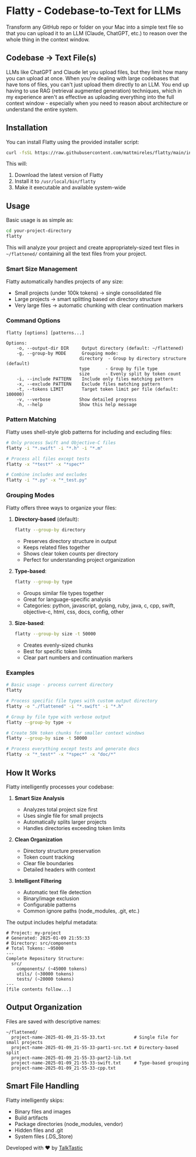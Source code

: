 # Flatty - Codebase-to-Text for LLMs

Transform any GitHub repo or folder on your Mac into a simple text file so that you can upload it to an LLM (Claude, ChatGPT, etc.) to reason over the whole thing in the context window.

## Codebase → Text File(s)

LLMs like ChatGPT and Claude let you upload files, but they limit how many you can upload at once. When you're dealing with large codebases that have tons of files, you can't just upload them directly to an LLM. You end up having to use RAG (retrieval augmented generation) techniques, which in my experience aren't as effective as uploading everything into the full context window - especially when you need to reason about architecture or understand the entire system.

## Installation

You can install Flatty using the provided installer script:

```bash
curl -fsSL https://raw.githubusercontent.com/mattmireles/flatty/main/install_flatty.sh | bash
```

This will:
1. Download the latest version of Flatty
2. Install it to `/usr/local/bin/flatty`
3. Make it executable and available system-wide

## Usage

Basic usage is as simple as:

```bash
cd your-project-directory
flatty
```

This will analyze your project and create appropriately-sized text files in `~/flattened/` containing all the text files from your project.

### Smart Size Management

Flatty automatically handles projects of any size:
- Small projects (under 100k tokens) → single consolidated file
- Large projects → smart splitting based on directory structure
- Very large files → automatic chunking with clear continuation markers

### Command Options

```
flatty [options] [patterns...]

Options:
    -o, --output-dir DIR     Output directory (default: ~/flattened)
    -g, --group-by MODE      Grouping mode:
                            directory  - Group by directory structure (default)
                            type      - Group by file type
                            size      - Evenly split by token count
    -i, --include PATTERN    Include only files matching pattern
    -x, --exclude PATTERN    Exclude files matching pattern
    -t, --tokens LIMIT       Target token limit per file (default: 100000)
    -v, --verbose           Show detailed progress
    -h, --help              Show this help message
```

### Pattern Matching

Flatty uses shell-style glob patterns for including and excluding files:

```bash
# Only process Swift and Objective-C files
flatty -i "*.swift" -i "*.h" -i "*.m"

# Process all files except tests
flatty -x "*test*" -x "*spec*"

# Combine includes and excludes
flatty -i "*.py" -x "*_test.py"
```

### Grouping Modes

Flatty offers three ways to organize your files:

1. **Directory-based** (default):
   ```bash
   flatty --group-by directory
   ```
   - Preserves directory structure in output
   - Keeps related files together
   - Shows clear token counts per directory
   - Perfect for understanding project organization

2. **Type-based**:
   ```bash
   flatty --group-by type
   ```
   - Groups similar file types together
   - Great for language-specific analysis
   - Categories: python, javascript, golang, ruby, java, c, cpp, swift, objective-c, html, css, docs, config, other

3. **Size-based**:
   ```bash
   flatty --group-by size -t 50000
   ```
   - Creates evenly-sized chunks
   - Best for specific token limits
   - Clear part numbers and continuation markers

### Examples

```bash
# Basic usage - process current directory
flatty

# Process specific file types with custom output directory
flatty -o "./flattened" -i "*.swift" -i "*.h"

# Group by file type with verbose output
flatty --group-by type -v

# Create 50k token chunks for smaller context windows
flatty --group-by size -t 50000

# Process everything except tests and generate docs
flatty -x "*_test*" -x "*spec*" -x "doc/*"
```

## How It Works

Flatty intelligently processes your codebase:

1. **Smart Size Analysis**
   - Analyzes total project size first
   - Uses single file for small projects
   - Automatically splits larger projects
   - Handles directories exceeding token limits

2. **Clean Organization**
   - Directory structure preservation
   - Token count tracking
   - Clear file boundaries
   - Detailed headers with context

3. **Intelligent Filtering**
   - Automatic text file detection
   - Binary/image exclusion
   - Configurable patterns
   - Common ignore paths (node_modules, .git, etc.)

The output includes helpful metadata:
```
# Project: my-project
# Generated: 2025-01-09 21:55:33
# Directory: src/components
# Total Tokens: ~95000
---
Complete Repository Structure:
  src/
    components/ (~45000 tokens)
    utils/ (~30000 tokens)
    tests/ (~20000 tokens)
---
[file contents follow...]
```

## Output Organization

Files are saved with descriptive names:
```
~/flattened/
  project-name-2025-01-09_21-55-33.txt           # Single file for small projects
  project-name-2025-01-09_21-55-33-part1-src.txt # Directory-based split
  project-name-2025-01-09_21-55-33-part2-lib.txt
  project-name-2025-01-09_21-55-33-swift.txt     # Type-based grouping
  project-name-2025-01-09_21-55-33-cpp.txt
```

## Smart File Handling

Flatty intelligently skips:
- Binary files and images
- Build artifacts
- Package directories (node_modules, vendor)
- Hidden files and .git
- System files (.DS_Store)

Developed with ❤️ by [TalkTastic](https://talktastic.com/)
